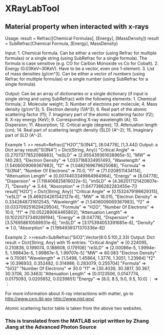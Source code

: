 # XRayLabTool

## Material property when interacted with x-rays

Usage:
    result = Refrac([Chemical Formulas], [Energy], [MassDensity])
    result = SubRefrac(Chemical Formula, [Energy], MassDensity)

Input:
    1. Chemical formula. Can be either a vector (using Refrac for multiple formulas) or a single string (using SubRefrac for a single formula). The formula is case sensitive (e.g. CO for Carbon Monoxide vs Co for Cobalt).
    2. Energy (0.03KeV~30KeV). Have to be a vector, even one 1-element.
    3. List of mass densities (g/cm^3). Can be either a vector of numbers (using Refrac for multiple formulas) or a single number (using SubRefrac for a single formula).

Output:
    Can be an array of dictionaries or a single dictionary (if input is single string and using SubRefrac) with the following elements:
    1. Chemical formula;
    2. Molecular weight;
    3. Number of electrons per molecule;
    4. Mass density (g/cm^3);
    5. Electron density (1/A^3);
    6. Real part of the atomic scattering factor (f1);
    7. Imaginary part of the atomic scattering factor (f2);
    8. X-ray energy (KeV);
    9. Corresponding X-ray wavelength (A);
    10. Dispersion;
    11. Absorption;
    12. Critical angle (degree);
    13. Attenuation length (cm);
    14. Real part of scattering length density (SLD) (A^-2);
    15. Imaginary part of SLD (A^-2).

Example 1: >> result=Refrac(["H2O","Si3N4"], [8.04778], [1,3.44])
           Output: a Dict array
               result["Si3N4"] =
               Dict{String, Any}(
                    "Critical Angle" => [0.2707377852086883],
                    "reSLD" => [2.955439361638965e-5],
                    "MW" => 140.283,
                    "Electron Density" => 1.0337188334951493,
                    "Wavelength" => [1.5406009069367983],
                    "f2" => [1.0482169679625088],
                    "Formula" => "Si3N4",
                    "Number Of Electrons" => 70.0,
                    "f1" => [71.0208511434114],
                    "Attenuation Length" => [0.0074403349864984964],
                    "Energy" => [8.04778],
                    "Dispersion" => [1.116406825816022e-5],
                    "imSLD" => [4.362017121420607e-7],
                    "Density" => 3.44,
                    "Absorption" => [1.6477366282283455e-7])
                result["H2O"] =
                Dict{String, Any}(
                    "Critical Angle" => [0.1532479196629315],
                    "reSLD" => [9.469204261542127e-6],
                    "MW" => 18.015,
                    "Electron Density" => 0.3342848731612545,
                    "Wavelength" => [1.5406009069367983],
                    "f2" => [0.033709251629429504],
                    "Formula" => "H2O",
                    "Number Of Electrons" => 10.0,
                    "f1" => [10.052289064465802],
                    "Attenuation Length" => [0.10220737349289194],
                    "Energy" => [8.04778],
                    "Dispersion" => [3.576958610569931e-6],
                    "imSLD" => [3.175394053391685e-8],
                    "Density" => 1.0,
                    "Absorption" => [1.1994939371370336e-8])

Example 2: >>result=SubRefrac("SiO2",Vector(8:0.5:10),2.33)
          Output: Dict
           result =
           Dict{String, Any} with 15 entries:
              "Critical Angle"      => [0.224095, 0.210836, 0.199074, 0.188608, 0.179106]
              "reSLD"               => [2.00086e-5, 1.9994e-5, 1.99843e-5, 1.99867e-5, 1.99707e-5]
              "MW"                  => 60.083
              "Electron Density"    => 0.70061
              "Wavelength"          => [1.5498, 1.45864, 1.3776, 1.3051, 1.23984]
              "f2"                  => [0.396933, 0.352482, 0.314986, 0.283079, 0.255704]
              "Formula"             => "SiO2"
              "Number Of Electrons" => 30.0
              "f1"                  => [30.4039, 30.3817, 30.367, 30.3706, 30.3463]
              "Attenuation Length"  => [0.0123506, 0.0147774, 0.0175093, 0.0205652, 0.0239651]
              "Energy"              => [8.0, 8.5, 9.0, 9.5, 10.0]
              ⋮                     => ⋮

For more information about X-ray interactions with matter, go to
   <http://www.cxro.lbl.gov>
   <http://www.nist.gov/>

Atomic scattering factor table is taken from the above two websites.

### This is translated from the MATLAB script written by Zhang Jiang at the Advanced Photon Source
